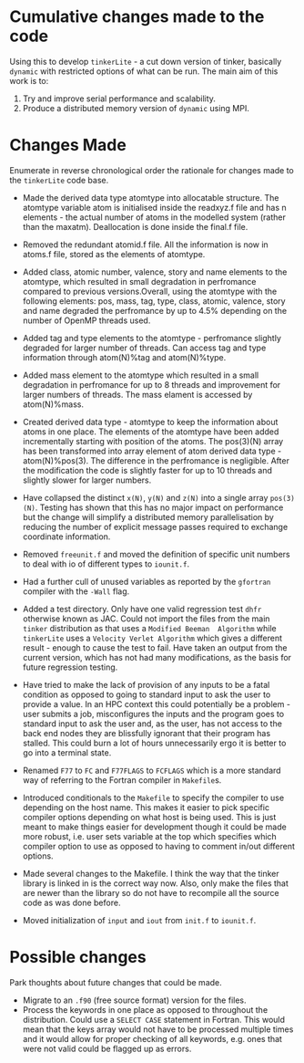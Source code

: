 # Cumulative changes made to the code

Using this to develop `tinkerLite` - a cut down version of tinker, basically `dynamic`
with restricted options of what can be run. The main aim of this work is to:

1. Try and improve serial performance and scalability.
2. Produce a distributed memory version of `dynamic` using MPI.

# Changes Made

Enumerate in reverse chronological order the rationale for
changes made to the `tinkerLite` code base.

* Made the derived data type atomtype into allocatable structure. 
  The atomtype variable atom is initialised inside the readxyz.f file and
  has n elements - the actual number of atoms in the modelled system (rather 
  than the maxatm). Deallocation is done inside the final.f file.     

* Removed the redundant atomid.f file. All the information is now in atoms.f 
  file, stored as the elements of atomtype.  
 
* Added class, atomic number, valence, story and name elements to the atomtype,
  which resulted in small degradation in perfromance compared to previous 
  versions.Overall, using the atomtype with the following elements:
  pos, mass, tag, type, class, atomic, valence, story and name degraded the 
  perfromance by up to 4.5% depending on the number of OpenMP threads used.    

* Added tag and type elements to the atomtype - perfromance slightly degraded 
  for larger number of threads. Can access tag and type information through
  atom(N)%tag and atom(N)%type.  

* Added mass element to the atomtype which resulted in a small degradation in 
  perfromance for up to 8 threads and improvement for larger numbers of threads.
  The mass elament is accessed by atom(N)%mass.  

* Created derived data type - atomtype to keep the information about atoms
  in one place. The elements of the atomtype have been added incrementally 
  starting with position of the atoms. The pos(3)(N) array has been 
  transformed into array element of atom derived data type - atom(N)%pos(3). 
  The difference in the perfromance is negligible. After the modification the
  code is slightly faster for up to 10 threads and slightly slower for larger 
  numbers.    

* Have collapsed the distinct `x(N)`, `y(N)` and `z(N)`
  into a single array `pos(3)(N)`. Testing has shown that this has
  no major impact on performance but the change will simplify a
  distributed memory parallelisation by reducing the number of explicit
  message passes required to exchange coordinate information.
* Removed `freeunit.f` and moved the definition of specific 
  unit numbers to deal with io of different types to `iounit.f`.
* Had a further cull of unused variables as reported by the
  `gfortran` compiler with the `-Wall` flag.
* Added a test directory. Only have one valid regression test
  `dhfr` otherwise known as JAC. Could not import the files 
  from the main `tinker` distribution as that uses a `Modified Beeman 
  Algorithm` while `tinkerLite` uses a `Velocity Verlet Algorithm`
  which gives a different result - enough to cause the test to 
  fail. Have taken an output from the current version, which has
  not had many modifications, as the basis for future regression 
  testing.
* Have tried to make the lack of provision of any inputs to be a
  fatal condition as opposed to going to standard input to ask
  the user to provide a value. In an HPC context this could 
  potentially be a problem - user submits a job, misconfigures the
  inputs and the program goes to standard input to ask the user
  and, as the user, has not access to the back end nodes they are
  blissfully ignorant that their program has stalled. This could
  burn a lot of hours unnecessarily ergo it is better to go into
  a terminal state.
* Renamed `F77` to `FC` and `F77FLAGS` to `FCFLAGS` which is a more
  standard way of referring to the Fortran compiler in `Makefile`s.
* Introduced conditionals to the `Makefile` to specify the compiler to
  use depending on the host name. This makes it easier to pick
  specific compiler options depending on what host is being used. 
  This is just meant to make things easier for development though
  it could be made more robust, i.e. user sets variable at the 
  top which specifies which compiler option to use as opposed to
  having to comment in/out different options.
* Made several changes to the Makefile. I think the way that the tinker
  library is linked in is the correct way now. Also, only make the 
  files that are newer than the library so do not have to recompile
  all the source code as was done before.
* Moved initialization of `input` and `iout` from `init.f` to `iounit.f`.

# Possible changes

Park thoughts about future changes that could be made.

* Migrate to an `.f90` (free source format) version for the files.
* Process the keywords in one place as opposed to throughout the
  distribution. Could use a `SELECT CASE` statement in Fortran.
  This would mean that the keys array would not have to be 
  processed multiple times and it would allow for proper 
  checking of all keywords, e.g. ones that were not valid could
  be flagged up as errors.

